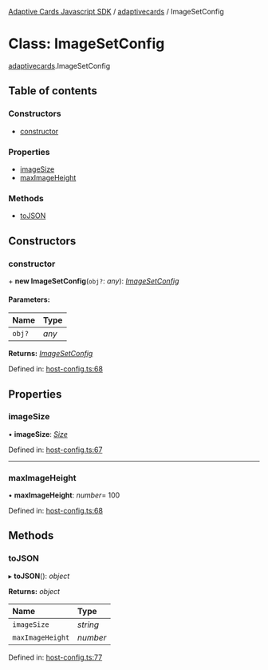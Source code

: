 [Adaptive Cards Javascript SDK](../README.md) / [adaptivecards](../modules/adaptivecards.md) / ImageSetConfig

# Class: ImageSetConfig

[adaptivecards](../modules/adaptivecards.md).ImageSetConfig

## Table of contents

### Constructors

- [constructor](adaptivecards.imagesetconfig.md#constructor)

### Properties

- [imageSize](adaptivecards.imagesetconfig.md#imagesize)
- [maxImageHeight](adaptivecards.imagesetconfig.md#maximageheight)

### Methods

- [toJSON](adaptivecards.imagesetconfig.md#tojson)

## Constructors

### constructor

\+ **new ImageSetConfig**(`obj?`: _any_): [_ImageSetConfig_](host_config.imagesetconfig.md)

#### Parameters:

| Name   | Type  |
| :----- | :---- |
| `obj?` | _any_ |

**Returns:** [_ImageSetConfig_](host_config.imagesetconfig.md)

Defined in: [host-config.ts:68](https://github.com/microsoft/AdaptiveCards/blob/0938a1f10/source/nodejs/adaptivecards/src/host-config.ts#L68)

## Properties

### imageSize

• **imageSize**: [_Size_](../enums/enums.size.md)

Defined in: [host-config.ts:67](https://github.com/microsoft/AdaptiveCards/blob/0938a1f10/source/nodejs/adaptivecards/src/host-config.ts#L67)

---

### maxImageHeight

• **maxImageHeight**: _number_= 100

Defined in: [host-config.ts:68](https://github.com/microsoft/AdaptiveCards/blob/0938a1f10/source/nodejs/adaptivecards/src/host-config.ts#L68)

## Methods

### toJSON

▸ **toJSON**(): _object_

**Returns:** _object_

| Name             | Type     |
| :--------------- | :------- |
| `imageSize`      | _string_ |
| `maxImageHeight` | _number_ |

Defined in: [host-config.ts:77](https://github.com/microsoft/AdaptiveCards/blob/0938a1f10/source/nodejs/adaptivecards/src/host-config.ts#L77)
